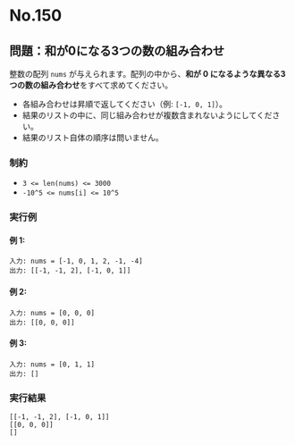 # No.150

## 問題：和が0になる3つの数の組み合わせ

整数の配列 `nums` が与えられます。配列の中から、**和が 0 になるような異なる3つの数の組み合わせ**をすべて求めてください。

* 各組み合わせは昇順で返してください（例: `[-1, 0, 1]`）。
* 結果のリストの中に、同じ組み合わせが複数含まれないようにしてください。
* 結果のリスト自体の順序は問いません。

### 制約

* `3 <= len(nums) <= 3000`
* `-10^5 <= nums[i] <= 10^5`

### 実行例

#### 例 1:

```
入力: nums = [-1, 0, 1, 2, -1, -4]
出力: [[-1, -1, 2], [-1, 0, 1]]
```

#### 例 2:

```
入力: nums = [0, 0, 0]
出力: [[0, 0, 0]]
```

#### 例 3:

```
入力: nums = [0, 1, 1]
出力: []
```

### 実行結果

```text
[[-1, -1, 2], [-1, 0, 1]]
[[0, 0, 0]]
[]
```
